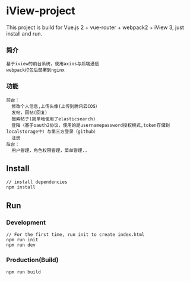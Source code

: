 # iView-project

This project is build for Vue.js 2 + vue-router + webpack2 + iView 3, just install and run.

### 简介
```bush
基于iview的前台系统，使用axios与后端通信
webpack打包后部署到nginx
```

### 功能
```bush
前台：
  修改个人信息,上传头像(上传到腾讯云COS）
  发帖，回帖(回复）
  搜索帖子(简单地使用了elasticsearch)
  登陆（基于oauth2协议，使用的是usernamepassword授权模式,token存储到localstorage中）与第三方登录（github）
  注册
后台：
  用户管理，角色权限管理，菜单管理..
```

## Install
```bush
// install dependencies
npm install
```
## Run
### Development
```bush
// For the first time, run init to create index.html
npm run init
npm run dev
```
### Production(Build)
```bush
npm run build
```

